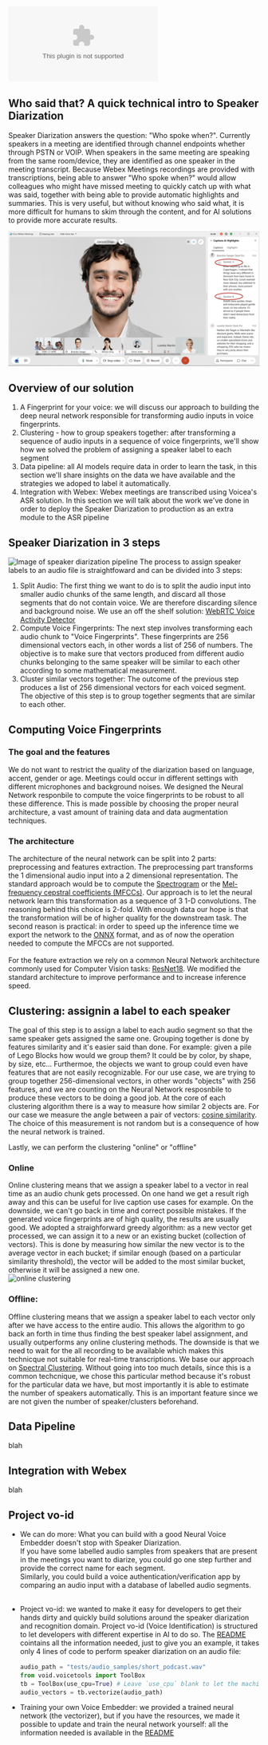 ![main image](www.www.com)
## Who said that? A quick technical intro to Speaker Diarization
Speaker Diarization answers the question: "Who spoke when?".
Currently speakers in a meeting are identified through channel endpoints whether through PSTN or VOIP.
When speakers in the same meeting are speaking from the same room/device, they are identified as one speaker in the meeting transcript.
Because Webex Meetings recordings are provided with transcriptions, being able to answer "Who spoke when?" would allow colleagues who might have missed meeting to quickly catch up with what was said, together with being able to provide automatic highlights and summaries.
This is very useful, but without knowing who said what, it is more difficult for humans to skim through the content, and for AI solutions to provide more accurate results.

![image of diarized meeting](https://github.com/CiscoDevNet/vo-id/blob/blogs/blogs/Webex-Blog/images/diarized_meeting.png)

## Overview of our solution

1. A Fingerprint for your voice: we will discuss our approach to building the deep neural network responsible for transforming audio inputs in voice fingerprints.
2. Clustering - how to group speakers together: after transforming a sequence of audio inputs in a sequence of voice fingerprints, we'll show how we solved the problem of assigning a speaker label to each segment
3. Data pipeline: all AI models require data in order to learn the task, in this section we'll share insights on the data we have available and the strategies we adoped to label it automatically.
4. Integration with Webex: Webex meetings are transcribed using Voicea's ASR solution. In this section we will talk about the work we've done in order to deploy the Speaker Diarization to production as an extra module to the ASR pipeline

## Speaker Diarization in 3 steps
![Image of speaker diarization pipeline]()
The process to assign speaker labels to an audio file is straightfoward and can be divided into 3 steps:
1. Split Audio: The first thing we want to do is to split the audio input into smaller audio chunks of the same length, and discard all those segments that do not contain voice. We are therefore discarding silence and background noise. We use an off the shelf solution: [WebRTC Voice Activity Detector](https://github.com/wiseman/py-webrtcvad)
2. Compute Voice Fingerprints: The next step involves transforming each audio chunk to "Voice Fingerprints". These fingerprints are 256 dimensional vectors each, in other words a list of 256 of numbers. The objective is to make sure that vectors produced from different audio chunks belonging to the same speaker will be similar to each other according to some mathematical measurement. 
3. Cluster similar vectors together: The outcome of the previous step produces a list of 256 dimensional vectors for each voiced segment. The objective of this step is to group together segments that are similar to each other.

## Computing Voice Fingerprints
### The goal and the features
We do not want to restrict the quality of the diarization based on language, accent, gender or age. 
Meetings could occur in different settings with different microphones and background noises.
We designed the Neural Network responbile to compute the voice fingerprints to be robust to all these difference.
This is made possible by choosing the proper neural architecture, a vast amount of training data and data augmentation techniques.

### The architecture
The architecture of the neural network can be split into 2 parts: preprocessing and features extraction.
The preprocessing part transforms the 1 dimensional audio input into a 2 dimensional representation.
The standard approach would be to compute the [Spectrogram](https://en.wikipedia.org/wiki/Spectrogram) or the [Mel-frequency cepstral coefficients (MFCCs)](http://practicalcryptography.com/miscellaneous/machine-learning/guide-mel-frequency-cepstral-coefficients-mfccs/).
Our approach is to let the neural network learn this transformation as a sequence of 3 1-D convolutions.
The reasoning behind this choice is 2-fold.
With enough data our hope is that the transformation will be of higher quality for the downstream task.
The second reason is practical: in order to speed up the inference time we export the network to the [ONNX](https://onnx.ai/) format, and as of now the operation needed to compute the MFCCs are not supported.
<br><br>
For the feature extraction we rely on a common Neural Network architecture commonly used for Computer Vision tasks: [ResNet18](https://arxiv.org/abs/1512.03385).
We modified the standard architecture to improve performance and to increase inference speed.

## Clustering: assignin a label to each speaker
The goal of this step is to assign a label to each audio segment so that the same speaker gets assigned the same one.
Grouping together is done by features similarity and it's easier said than done. For example: given a pile of Lego Blocks how would we group them? It could be by color, by shape, by size, etc...
Furthermoe, the objects we want to group could even have features that are not easily recognizable.
For our use case, we are trying to group together 256-dimensional vectors, in other words "objects" with 256 features, and we are counting on the Neural Network resposnbile to produce these vectors to be doing a good job.
At the core of each clustering algorithm there is a way to measure how similar 2 objects are. For our case we measure the angle between a pair of vectors: [cosine similarity](https://en.wikipedia.org/wiki/Cosine_similarity).
The choice of this measurement is not random but is a consequence of how the neural network is trained.

Lastly, we can perform the clustering "online" or "offline"
### Online
Online clustering means that we assign a speaker label to a vector in real time as an audio chunk gets processed.
On one hand we get a result righ away and this can be useful for live caption use cases for example.
On the downside, we can't go back in time and correct possible mistakes.
If the generated voice fingerprints are of high quality, the results are usually good.
We adopted a straighforward greedy algorithm: as a new vector get processed, we can assign it to a new or an existing bucket (collection of vectors).
This is done by measuring how similar the new vector is to the average vector in each bucket; if similar enough (based on a particular similarity threshold), the vector will be added to the most similar bucket, otherwise it will be assigned a new one. <br>
![online clustering]()

### Offline:
Offline clustering means that we assign a speaker label to each vector only after we have access to the entire audio.
This allows the algorithm to go back an forth in time thus finding the best speaker label assignment, and usually outperforms any online clustering methods.
The downside is that we need to wait for the all recording to be available which makes this technicque not suitable for real-time transcriptions.
We base our approach on [Spectral Clustering](https://en.wikipedia.org/wiki/Spectral_clustering).
Without going into too much details, since this is a common techcnique, we chose this particular method because it's robust for the particular data we have, but most importantly it is able to estimate the number of speakers automatically.
This is an important feature since we are not given the number of speaker/clusters beforehand.

## Data Pipeline
blah

## Integration with Webex
blah
## Project vo-id
* We can do more:
What you can build with a good Neural Voice Embedder doesn't stop with Speaker Diarization. <br>
If you have some labelled audio samples from speakers that are present in the meetings you want to diarize, you could go one step further and provide the correct name for each segment.<br>
Similarly, you could build a voice authentication/verification app by comparing an audio input with a database of labelled audio segments. <br><br>
* Project vo-id: we wanted to make it easy for developers to get their hands dirty and quickly build solutions around the speaker diarization and recognition domain. Project vo-id (Voice Identification) is structured to let developers with different expertise in AI to do so.
The [README](https://github.com/CiscoDevNet/vo-id#readme) cointains all the information needed, just to give you an example, it takes only 4 lines of code to perform speaker diarization on an audio file:
    ```python
    audio_path = "tests/audio_samples/short_podcast.wav"
    from void.voicetools import ToolBox
    tb = ToolBox(use_cpu=True) # Leave `use_cpu` blank to let the machine use the GPU if available  
    audio_vectors = tb.vectorize(audio_path)
    ```

* Training your own Voice Embedder: we provided a trained neural network (the vectorizer), but if you have the resources, we made it possible to update and train the neural network yourself: all the information needed is available in the [README](https://github.com/CiscoDevNet/vo-id#train-the-vectorizer)


